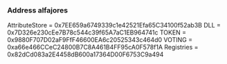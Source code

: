 ### Address alfajores

AttributeStore = 0x7EE659a6749339c1e42521Efa65C34100f52ab3B
DLL = 0x7D326e230cEe7B78c544c39f65A7aC1EB964741c
TOKEN = 0x9880F707D02aF9FfF46600EA6c20525343c464d0
VOTING = 0xa66e466CCeC24800B7C8A461B4FF95cA0F578f1A
Registries = 0x82dCd083a2E4458dB600a17364D00F6753C9a494
